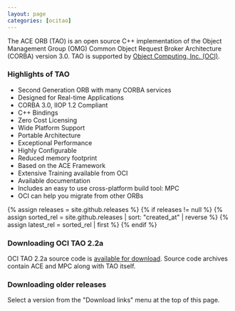 ```yaml
---
layout: page
categories: [ocitao]
---
```


The ACE ORB (TAO) is an open source C++ implementation of the Object Management Group (OMG)
Common Object Request Broker Architecture (CORBA) version 3.0.
TAO is supported by [Object Computing, Inc. (OCI)](http://www.objectcomputing.com).

### Highlights of TAO

 - Second Generation ORB with many CORBA services
 - Designed for Real-time Applications
 - CORBA 3.0, IIOP 1.2 Compliant
 - C++ Bindings
 - Zero Cost Licensing
 - Wide Platform Support
 - Portable Architecture
 - Exceptional Performance
 - Highly Configurable
 - Reduced memory footprint
 - Based on the ACE Framework
 - Extensive Training available from OCI
 - Available documentation
 - Includes an easy to use cross-platform build tool: MPC
 - OCI can help you migrate from other ORBs

{% assign releases = site.github.releases %}
{% if releases != null %}
    {% assign sorted_rel = site.github.releases | sort: "created_at" | reverse %}
    {% assign latest_rel = sorted_rel | first %}
{% endif %}

### Downloading OCI TAO 2.2a

OCI TAO 2.2a source code is [available for download]({{site.baseurl}}/downloads/2.2aDownloadNotes.html).  Source code archives contain ACE and MPC along with TAO itself.

### Downloading older releases

Select a version from the "Download links" menu at the top of this page.
